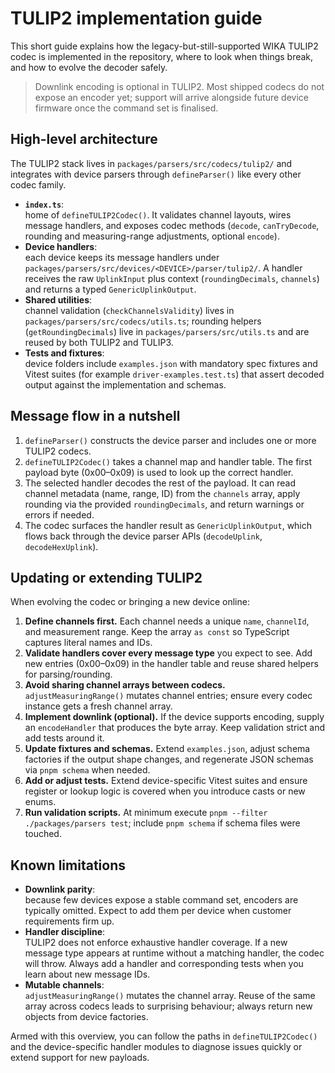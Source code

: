 # TULIP2 implementation guide

This short guide explains how the legacy-but-still-supported WIKA TULIP2 codec is implemented in the repository, where to look when things break, and how to evolve the decoder safely.

> Downlink encoding is optional in TULIP2. Most shipped codecs do not expose an encoder yet; support will arrive alongside future device firmware once the command set is finalised.

## High-level architecture

The TULIP2 stack lives in `packages/parsers/src/codecs/tulip2/` and integrates with device parsers through `defineParser()` like every other codec family.

- **`index.ts`**:<br> home of `defineTULIP2Codec()`. It validates channel layouts, wires message handlers, and exposes codec methods (`decode`, `canTryDecode`, rounding and measuring-range adjustments, optional `encode`).
- **Device handlers**:<br> each device keeps its message handlers under `packages/parsers/src/devices/<DEVICE>/parser/tulip2/`. A handler receives the raw `UplinkInput` plus context (`roundingDecimals`, `channels`) and returns a typed `GenericUplinkOutput`.
- **Shared utilities**:<br> channel validation (`checkChannelsValidity`) lives in `packages/parsers/src/codecs/utils.ts`; rounding helpers (`getRoundingDecimals`) live in `packages/parsers/src/utils.ts` and are reused by both TULIP2 and TULIP3.
- **Tests and fixtures**:<br> device folders include `examples.json` with mandatory spec fixtures and Vitest suites (for example `driver-examples.test.ts`) that assert decoded output against the implementation and schemas.

## Message flow in a nutshell

1. `defineParser()` constructs the device parser and includes one or more TULIP2 codecs.
2. `defineTULIP2Codec()` takes a channel map and handler table. The first payload byte (0x00–0x09) is used to look up the correct handler.
3. The selected handler decodes the rest of the payload. It can read channel metadata (name, range, ID) from the `channels` array, apply rounding via the provided `roundingDecimals`, and return warnings or errors if needed.
4. The codec surfaces the handler result as `GenericUplinkOutput`, which flows back through the device parser APIs (`decodeUplink`, `decodeHexUplink`).

## Updating or extending TULIP2

When evolving the codec or bringing a new device online:

1. **Define channels first.** Each channel needs a unique `name`, `channelId`, and measurement range. Keep the array `as const` so TypeScript captures literal names and IDs.
2. **Validate handlers cover every message type** you expect to see. Add new entries (0x00–0x09) in the handler table and reuse shared helpers for parsing/rounding.
3. **Avoid sharing channel arrays between codecs.** `adjustMeasuringRange()` mutates channel entries; ensure every codec instance gets a fresh channel array.
4. **Implement downlink (optional).** If the device supports encoding, supply an `encodeHandler` that produces the byte array. Keep validation strict and add tests around it.
5. **Update fixtures and schemas.** Extend `examples.json`, adjust schema factories if the output shape changes, and regenerate JSON schemas via `pnpm schema` when needed.
6. **Add or adjust tests.** Extend device-specific Vitest suites and ensure register or lookup logic is covered when you introduce casts or new enums.
7. **Run validation scripts.** At minimum execute `pnpm --filter ./packages/parsers test`; include `pnpm schema` if schema files were touched.

## Known limitations

- **Downlink parity**:<br> because few devices expose a stable command set, encoders are typically omitted. Expect to add them per device when customer requirements firm up.
- **Handler discipline**:<br> TULIP2 does not enforce exhaustive handler coverage. If a new message type appears at runtime without a matching handler, the codec will throw. Always add a handler and corresponding tests when you learn about new message IDs.
- **Mutable channels**:<br> `adjustMeasuringRange()` mutates the channel array. Reuse of the same array across codecs leads to surprising behaviour; always return new objects from device factories.

Armed with this overview, you can follow the paths in `defineTULIP2Codec()` and the device-specific handler modules to diagnose issues quickly or extend support for new payloads.
